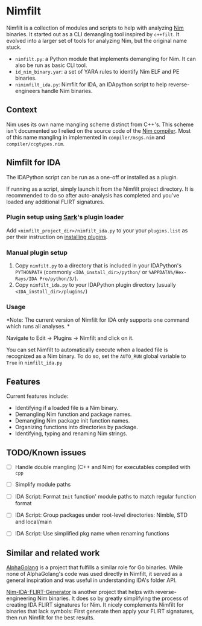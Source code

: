 # Nimfilt

Nimfilt is a collection of modules and scripts to help with analyzing [Nim](https://github.com/nim-lang/Nim/) binaries. It started out as a CLI demangling tool inspired by `c++filt`. It evolved into a larger set of tools for analyzing Nim, but the original name stuck.

 - `nimfilt.py`: a Python module that implements demangling for Nim. It can also be run as basic CLI tool.
 - `id_nim_binary.yar`: a set of YARA rules to identify Nim ELF and PE binaries.
 - `nimimfilt_ida.py`: Nimfilt for IDA, an IDApython script to help reverse-engineers handle Nim binaries.


## Context

Nim uses its own name mangling scheme distinct from C++'s. This scheme isn't documented so I relied on the source code of the [Nim compiler](https://github.com/nim-lang/Nim). Most of this name mangling in implemented in `compiler/msgs.nim` and `compiler/ccgtypes.nim`.


## Nimfilt for IDA

The IDAPython script can be run as a one-off or installed as a plugin.

If running as a script, simply launch it from the Nimfilt project directory. It is recommended to do so after auto-analysis has completed and you've loaded any additional FLIRT signatures.

### Plugin setup using [Sark](https://github.com/tmr232/Sark)'s plugin loader

Add `<nimfilt_project_dir>/nimfilt_ida.py` to your your `plugins.list` as per their instruction on [installing plugins](https://sark.readthedocs.io/en/latest/plugins/installation.html).

### Manual plugin setup

1. Copy `nimfilt.py` to a directory that is included in your IDAPython's `PYTHONPATH` (commonly `<IDA_install_dir>/python/` or `%APPDATA%/Hex-Rays/IDA Pro/python/3/`).
2. Copy `nimfilt_ida.py` to your IDAPython plugin directory (usually `<IDA_install_dir>/plugins/`)

### Usage

*Note: The current version of Nimfilt for IDA only supports one command which runs all analyses. *

Navigate to Edit -> Plugins -> Nimfilt and click on it.

You can set Nimfilt to automatically execute when a loaded file is recognized as a Nim binary. To do so, set the `AUTO_RUN` global variable to `True` in `nimfilt_ida.py`


## Features

Current features include:

 - Identifying if a loaded file is a Nim binary.
 - Demangling Nim function and package names.
 - Demangling Nim package init function names.
 - Organizing functions into directories by package.
 - Identifying, typing and renaming Nim strings.


## TODO/Known issues

 - [ ] Handle double mangling (C++ and Nim) for executables compiled with `cpp`
 - [ ] Simplify module paths
 - [ ] IDA Script: Format `Init` function' module paths to match regular function format
 - [ ] IDA Script: Group packages under root-level directories: Nimble, STD and local/main
 - [ ] IDA Script: Use simplified pkg name when renaming functions


## Similar and related work

[AlphaGolang](https://github.com/SentineLabs/AlphaGolang) is a project that fulfills a similar role for Go binaries. While none of AlphaGolang's code was used directly in Nimfilt, it served as a general inspiration and was useful in understanding IDA's folder API.

[Nim-IDA-FLIRT-Generator](https://github.com/Cisco-Talos/Nim-IDA-FLIRT-Generator) is another project that helps with reverse-engineering Nim binaries. It does so by greatly simplifying the process of creating IDA FLIRT signatures for Nim. It nicely complements Nimfilt for binaries that lack symbols: First generate then apply your FLIRT signatures, then run Nimfilt for the best results.
